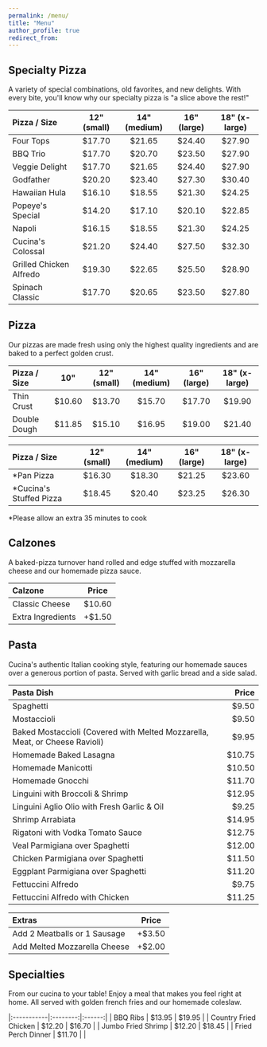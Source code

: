 ```yaml
---
permalink: /menu/
title: "Menu"
author_profile: true
redirect_from: 
---
```



## Specialty Pizza

A variety of special combinations, old favorites, and new delights. With every bite, you'll know why our specialty pizza is "a slice above the rest!"

| Pizza / Size | 12" (small) | 14" (medium) | 16" (large) | 18" (x-large) |
|:-------------|:-----------:|:------------:|:-----------:|:-------------:|
| Four Tops                           | $17.70 | $21.65 | $24.40 | $27.90 |
| BBQ Trio                            | $17.70 | $20.70 | $23.50 | $27.90 |
| Veggie Delight                      | $17.70 | $21.65 | $24.40 | $27.90 |
| Godfather                           | $20.20 | $23.40 | $27.30 | $30.40 |
| Hawaiian Hula                       | $16.10 | $18.55 | $21.30 | $24.25 |
| Popeye's Special                    | $14.20 | $17.10 | $20.10 | $22.85 |
| Napoli                              | $16.15 | $18.55 | $21.30 | $24.25 |
| Cucina's Colossal                   | $21.20 | $24.40 | $27.50 | $32.30 |
| Grilled Chicken Alfredo             | $19.30 | $22.65 | $25.50 | $28.90 |
| Spinach Classic                     | $17.70 | $20.65 | $23.50 | $27.80 |



## Pizza

Our pizzas are made fresh using only the highest quality ingredients and are baked to a perfect golden crust.

| Pizza / Size | 10" | 12" (small) | 14" (medium) | 16" (large) | 18" (x-large) |
|:-------------|:---:|:-----------:|:------------:|:-----------:|:-------------:|
| Thin Crust                       | $10.60 | $13.70 | $15.70 | $17.70 | $19.90 |
| Double Dough                     | $11.85 | $15.10 | $16.95 | $19.00 | $21.40 |



| Pizza / Size | 12" (small) | 14" (medium) | 16" (large) | 18" (x-large)  |
|:-------------|:-----------:|:------------:|:-----------:|:--------------:|
| \*Pan Pizza                          | $16.30 | $18.30 | $21.25 | $23.60 |
| \*Cucina's Stuffed Pizza             | $18.45 | $20.40 | $23.25 | $26.30 |

\*Please allow an extra 35 minutes to cook

## Calzones

A baked-pizza turnover hand rolled and edge stuffed with mozzarella cheese and our homemade pizza sauce.

| Calzone | Price | 
|:--------|:-----:|
| Classic Cheese    | $10.60 |
| Extra Ingredients | +$1.50 |



## Pasta

Cucina's authentic Italian cooking style, featuring our homemade sauces over a generous portion of pasta. Served with garlic bread and a side salad.

| Pasta Dish | Price | 
|:-----------|------:|
| Spaghetti                                                                   | $9.50  |
| Mostaccioli                                                                 | $9.50  |
| Baked Mostaccioli (Covered with Melted Mozzarella, Meat, or Cheese Ravioli) | $9.95  |
| Homemade Baked Lasagna                                                      | $10.75 |
| Homemade Manicotti                                                          | $10.50 |
| Homemade Gnocchi                                                            | $11.70 |
| Linguini with Broccoli & Shrimp                                             | $12.95 |
| Linguini Aglio Olio with Fresh Garlic & Oil                                 | $9.25  |
| Shrimp Arrabiata                                                            | $14.95 |
| Rigatoni with Vodka Tomato Sauce                                            | $12.75 |
| Veal Parmigiana over Spaghetti                                              | $12.00 |
| Chicken Parmigiana over Spaghetti                                           | $11.50 |
| Eggplant Parmigiana over Spaghetti                                          | $11.20 |
| Fettuccini Alfredo                                                          | $9.75  |
| Fettuccini Alfredo with Chicken                                             | $11.25 |

| Extras | Price |
|:-------|:-----:|
| Add 2 Meatballs or 1 Sausage | +$3.50 |
| Add Melted Mozzarella Cheese | +$2.00 |



## Specialties

From our cucina to your table! Enjoy a meal that makes you feel right at home. All served with golden french fries and our homemade coleslaw.

|:-----------|:--------:|:------:|
| BBQ Ribs              | $13.95 | $19.95 |
| Country Fried Chicken | $12.20 | $16.70 |
| Jumbo Fried Shrimp    | $12.20 | $18.45 |
| Fried Perch Dinner    | $11.70 |        |

